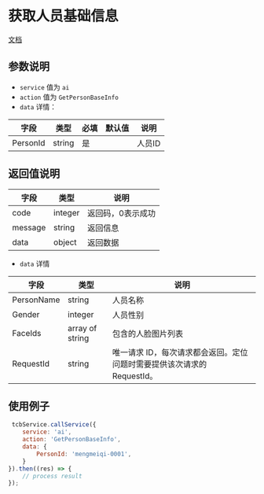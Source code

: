 # 获取人员基础信息

[文档](https://cloud.tencent.com/document/product/867/32787)

## 参数说明

* `service` 值为 `ai`
* `action` 值为 `GetPersonBaseInfo`
* `data` 详情：

| 字段 | 类型 | 必填 | 默认值 | 说明
| --- | --- | --- | --- | ---
| PersonId | string | 是 | | 人员ID

## 返回值说明

 字段 | 类型 | 说明
| --- | --- | ---
| code | integer | 返回码，0表示成功
| message | string | 返回信息
| data | object | 返回数据

* `data` 详情

 字段 | 类型 | 说明
| --- | --- | ---
| PersonName | string | 人员名称
| Gender | integer | 人员性别
| FaceIds | array of string | 包含的人脸图片列表
| RequestId | string | 唯一请求 ID，每次请求都会返回。定位问题时需要提供该次请求的 RequestId。


## 使用例子

```js
 tcbService.callService({
    service: 'ai',
    action: 'GetPersonBaseInfo',
    data: {
        PersonId: 'mengmeiqi-0001',
    }
}).then((res) => {
    // process result
});
```